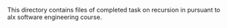 This directory contains files of completed task on recursion in pursuant to alx software engineering course.
